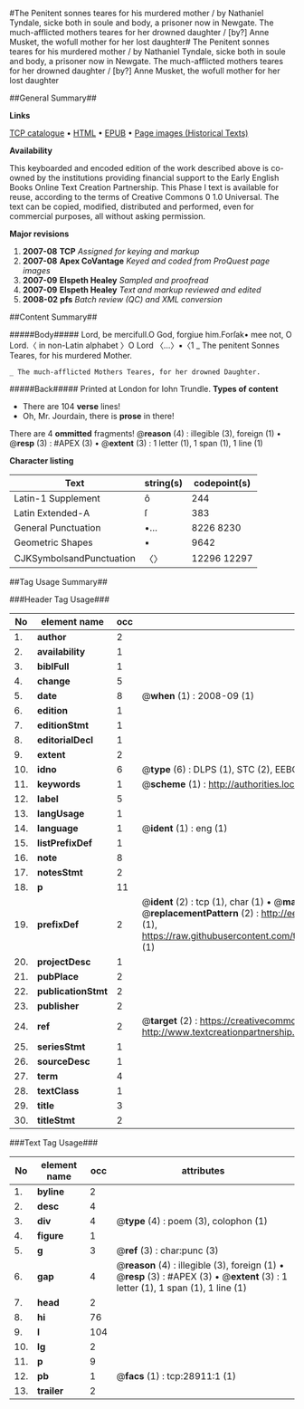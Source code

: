#The Penitent sonnes teares for his murdered mother / by Nathaniel Tyndale, sicke both in soule and body, a prisoner now in Newgate.  The much-afflicted mothers teares for her drowned daughter / [by?] Anne Musket, the wofull mother for her lost daughter#
The Penitent sonnes teares for his murdered mother / by Nathaniel Tyndale, sicke both in soule and body, a prisoner now in Newgate.  The much-afflicted mothers teares for her drowned daughter / [by?] Anne Musket, the wofull mother for her lost daughter

##General Summary##

**Links**

[TCP catalogue](http://www.ota.ox.ac.uk/tcp/)  • 
[HTML](http://tei.it.ox.ac.uk/tcp/Texts-HTML/free/A14/A14129.html)  • 
[EPUB](http://tei.it.ox.ac.uk/tcp/Texts-EPUB/free/A14/A14129.epub) • 
[Page images (Historical Texts)](https://data.historicaltexts.jisc.ac.uk/view?pubId=eebo-33151080e&pageId=eebo-33151080e-28911-1)

**Availability**

This keyboarded and encoded edition of the
	       work described above is co-owned by the institutions
	       providing financial support to the Early English Books
	       Online Text Creation Partnership. This Phase I text is
	       available for reuse, according to the terms of Creative
	       Commons 0 1.0 Universal. The text can be copied,
	       modified, distributed and performed, even for
	       commercial purposes, all without asking permission.

**Major revisions**

1. __2007-08__ __TCP__ *Assigned for keying and markup*
1. __2007-08__ __Apex CoVantage__ *Keyed and coded from ProQuest page images*
1. __2007-09__ __Elspeth Healey__ *Sampled and proofread*
1. __2007-09__ __Elspeth Healey__ *Text and markup reviewed and edited*
1. __2008-02__ __pfs__ *Batch review (QC) and XML conversion*

##Content Summary##

#####Body#####
Lord, be mercifull.O God, forgiue him.Forſak• mee not, O Lord.〈 in non-Latin alphabet 〉O Lord 〈…〉▪〈1
    _ The penitent Sonnes Teares, for his murdered Mother.

    _ The much-afflicted Mothers Teares, for her drowned Daughter.

#####Back#####
Printed at London for Iohn Trundle.
**Types of content**

  * There are 104 **verse** lines!
  * Oh, Mr. Jourdain, there is **prose** in there!

There are 4 **ommitted** fragments! 
 @__reason__ (4) : illegible (3), foreign (1)  •  @__resp__ (3) : #APEX (3)  •  @__extent__ (3) : 1 letter (1), 1 span (1), 1 line (1)

**Character listing**


|Text|string(s)|codepoint(s)|
|---|---|---|
|Latin-1 Supplement|ô|244|
|Latin Extended-A|ſ|383|
|General Punctuation|•…|8226 8230|
|Geometric Shapes|▪|9642|
|CJKSymbolsandPunctuation|〈〉|12296 12297|

##Tag Usage Summary##

###Header Tag Usage###

|No|element name|occ|attributes|
|---|---|---|---|
|1.|__author__|2||
|2.|__availability__|1||
|3.|__biblFull__|1||
|4.|__change__|5||
|5.|__date__|8| @__when__ (1) : 2008-09 (1)|
|6.|__edition__|1||
|7.|__editionStmt__|1||
|8.|__editorialDecl__|1||
|9.|__extent__|2||
|10.|__idno__|6| @__type__ (6) : DLPS (1), STC (2), EEBO-CITATION (1), OCLC (1), VID (1)|
|11.|__keywords__|1| @__scheme__ (1) : http://authorities.loc.gov/ (1)|
|12.|__label__|5||
|13.|__langUsage__|1||
|14.|__language__|1| @__ident__ (1) : eng (1)|
|15.|__listPrefixDef__|1||
|16.|__note__|8||
|17.|__notesStmt__|2||
|18.|__p__|11||
|19.|__prefixDef__|2| @__ident__ (2) : tcp (1), char (1)  •  @__matchPattern__ (2) : ([0-9\-]+):([0-9IVX]+) (1), (.+) (1)  •  @__replacementPattern__ (2) : http://eebo.chadwyck.com/downloadtiff?vid=$1&page=$2 (1), https://raw.githubusercontent.com/textcreationpartnership/Texts/master/tcpchars.xml#$1 (1)|
|20.|__projectDesc__|1||
|21.|__pubPlace__|2||
|22.|__publicationStmt__|2||
|23.|__publisher__|2||
|24.|__ref__|2| @__target__ (2) : https://creativecommons.org/publicdomain/zero/1.0/ (1), http://www.textcreationpartnership.org/docs/. (1)|
|25.|__seriesStmt__|1||
|26.|__sourceDesc__|1||
|27.|__term__|4||
|28.|__textClass__|1||
|29.|__title__|3||
|30.|__titleStmt__|2||


###Text Tag Usage###

|No|element name|occ|attributes|
|---|---|---|---|
|1.|__byline__|2||
|2.|__desc__|4||
|3.|__div__|4| @__type__ (4) : poem (3), colophon (1)|
|4.|__figure__|1||
|5.|__g__|3| @__ref__ (3) : char:punc (3)|
|6.|__gap__|4| @__reason__ (4) : illegible (3), foreign (1)  •  @__resp__ (3) : #APEX (3)  •  @__extent__ (3) : 1 letter (1), 1 span (1), 1 line (1)|
|7.|__head__|2||
|8.|__hi__|76||
|9.|__l__|104||
|10.|__lg__|2||
|11.|__p__|9||
|12.|__pb__|1| @__facs__ (1) : tcp:28911:1 (1)|
|13.|__trailer__|2||
